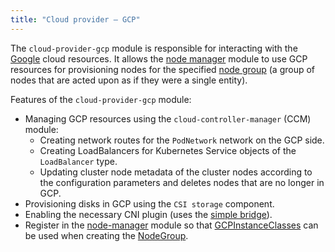 ```yaml
---
title: "Cloud provider — GCP"
---
```


The `cloud-provider-gcp` module is responsible for interacting with the [Google](https://cloud.google.com/) cloud resources. It allows the [node manager](../../modules/node-manager/) module to use GCP resources for provisioning nodes for the specified [node group](../../modules/node-manager/cr.html#nodegroup) (a group of nodes that are acted upon as if they were a single entity).

Features of the `cloud-provider-gcp` module:

- Managing GCP resources using the `cloud-controller-manager` (CCM) module:
  - Creating network routes for the `PodNetwork` network on the GCP side.
  - Creating LoadBalancers for Kubernetes Service objects of the `LoadBalancer` type.
  - Updating cluster node metadata of the cluster nodes according to the configuration parameters and deletes nodes that are no longer in GCP.
- Provisioning disks in GCP using the `CSI storage` component.
- Enabling the necessary CNI plugin (uses the [simple bridge](../../modules/cni-simple-bridge/)).
- Register in the [node-manager](../../modules/node-manager/) module so that [GCPInstanceClasses](cr.html#gcpinstanceclass) can be used when creating the [NodeGroup](../../modules/node-manager/cr.html#nodegroup).
